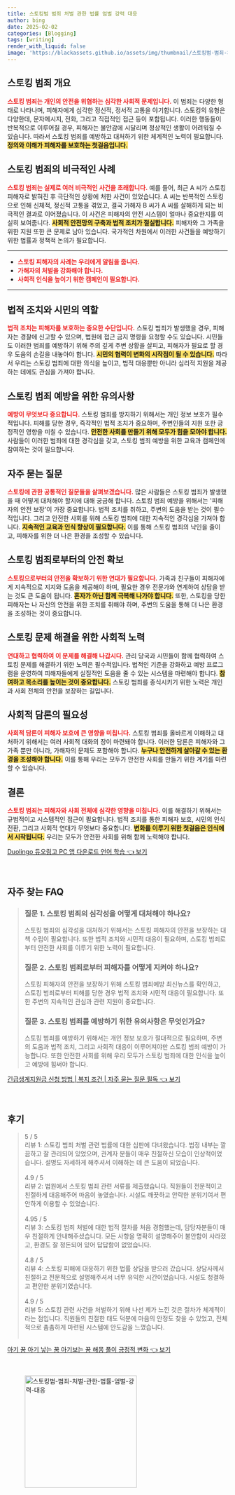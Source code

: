 ```yaml
---
title: 스토킹범 범죄 처벌 관한 법률 엄벌 강력 대응
author: bing
date: 2025-02-02
categories: [Blogging]
tags: [writing]
render_with_liquid: false
image: 'https://blackassets.github.io/assets/img/thumbnail/스토킹범-범죄-처벌-관한-법률-엄벌-강력-대응.webp'
---
```



<h2 id='스토킹 범죄 개요'>스토킹 범죄 개요</h2>

<p><b><span style="color: #ee2323;">스토킹 범죄는 개인의 안전을 위협하는 심각한 사회적 문제입니다.</span></b> 이 범죄는 다양한 형태로 나타나며, 피해자에게 심각한 정신적, 정서적 고통을 야기합니다. 스토킹의 유형은 다양한데, 문자메시지, 전화, 그리고 직접적인 접근 등이 포함됩니다. 이러한 행동들이 반복적으로 이루어질 경우, 피해자는 불안감에 시달리며 정상적인 생활이 어려워질 수 있습니다. 따라서 스토킹 범죄를 예방하고 대처하기 위한 체계적인 노력이 필요합니다. <b><span style="background-color: #ffe066;">정의와 이해가 피해자를 보호하는 첫걸음입니다.</span></b></p>

<h2 id='스토킹 범죄의 비극적인 사례'>스토킹 범죄의 비극적인 사례</h2>

<p><b><span style="color: #ee2323;">스토킹 범죄는 실제로 여러 비극적인 사건을 초래합니다.</span></b> 예를 들어, 최근 A 씨가 스토킹 피해자로 밝혀진 후 극단적인 상황에 처한 사건이 있었습니다. A 씨는 반복적인 스토킹으로 인해 신체적, 정신적 고통을 겪었고, 결국 가해자 B 씨가 A 씨를 살해하게 되는 비극적인 결과로 이어졌습니다. 이 사건은 피해자의 안전 시스템이 얼마나 중요한지를 여실히 보여줍니다. <b><span style="background-color: #ffe066;">사회적 안전망의 구축과 법적 조치가 절실합니다.</span></b> 피해자와 그 가족을 위한 지원 또한 큰 문제로 남아 있습니다. 국가적인 차원에서 이러한 사건들을 예방하기 위한 법률과 정책적 논의가 필요합니다.</p>

<hr />

<ul>
    <li><b><span style="color: #ee2323;">스토킹 피해자의 사례는 우리에게 알림을 줍니다.</span></b></li>
    <li><b><span style="color: #ee2323;">가해자의 처벌을 강화해야 합니다.</span></b></li>
    <li><b><span style="color: #ee2323;">사회적 인식을 높이기 위한 캠페인이 필요합니다.</span></b></li>
</ul>

<hr />

<h2 id='법적 조치와 시민의 역할'>법적 조치와 시민의 역할</h2>

<p><b><span style="color: #ee2323;">법적 조치는 피해자를 보호하는 중요한 수단입니다.</span></b> 스토킹 범죄가 발생했을 경우, 피해자는 경찰에 신고할 수 있으며, 법원에 접근 금지 명령을 요청할 수도 있습니다. 시민들도 이러한 범죄를 예방하기 위해 주의 깊게 주변 상황을 살피고, 피해자가 필요로 할 경우 도움의 손길을 내놓아야 합니다. <b><span style="background-color: #ffe066;">시민의 협력이 변화의 시작점이 될 수 있습니다.</span></b> 따라서 우리는 스토킹 범죄에 대한 의식을 높이고, 법적 대응뿐만 아니라 심리적 지원을 제공하는 데에도 관심을 가져야 합니다.</p>

<h2 id='스토킹 범죄 예방을 위한 유의사항'>스토킹 범죄 예방을 위한 유의사항</h2>

<p><b><span style="color: #ee2323;">예방이 무엇보다 중요합니다.</span></b> 스토킹 범죄를 방지하기 위해서는 개인 정보 보호가 필수적입니다. 피해를 당한 경우, 즉각적인 법적 조치가 중요하며, 주변인들의 지원 또한 긍정적인 영향을 미칠 수 있습니다. <b><span style="background-color: #ffe066;">안전한 사회를 만들기 위해 모두가 힘을 모아야 합니다.</span></b> 사람들이 이러한 범죄에 대한 경각심을 갖고, 스토킹 범죄 예방을 위한 교육과 캠페인에 참여하는 것이 필요합니다.</p>

<h2 id='자주 묻는 질문'>자주 묻는 질문</h2>

<p><b><span style="color: #ee2323;">스토킹에 관한 공통적인 질문들을 살펴보겠습니다.</span></b> 많은 사람들은 스토킹 범죄가 발생했을 때 어떻게 대처해야 할지에 대해 궁금해 합니다. 스토킹 범죄 예방을 위해서는 '피해자의 안전 보장'이 가장 중요합니다. 법적 조치를 취하고, 주변의 도움을 받는 것이 필수적입니다. 그리고 안전한 사회를 위해 스토킹 범죄에 대한 지속적인 경각심을 가져야 합니다. <b><span style="background-color: #ffe066;">지속적인 교육과 인식 향상이 필요합니다.</span></b> 이를 통해 스토킹 범죄의 낙인을 줄이고, 피해자를 위한 더 나은 환경을 조성할 수 있습니다.</p>

<h2 id='스토킹 범죄로부터의 안전 확보'>스토킹 범죄로부터의 안전 확보</h2>

<p><b><span style="color: #ee2323;">스토킹으로부터의 안전을 확보하기 위한 연대가 필요합니다.</span></b> 가족과 친구들이 피해자에게 지속적으로 지지와 도움을 제공해야 하며, 필요한 경우 전문가와 연계하여 상담을 받는 것도 큰 도움이 됩니다. <b><span style="background-color: #ffe066;">혼자가 아닌 함께 극복해 나가야 합니다.</span></b> 또한, 스토킹을 당한 피해자는 나 자신의 안전을 위한 조치를 취해야 하며, 주변의 도움을 통해 더 나은 환경을 조성하는 것이 중요합니다. </p>

<h2 id='스토킹 문제 해결을 위한 사회적 노력'>스토킹 문제 해결을 위한 사회적 노력</h2>

<p><b><span style="color: #ee2323;">연대하고 협력하여 이 문제를 해결해 나갑시다.</span></b> 관리 당국과 시민들이 함께 협력하여 스토킹 문제를 해결하기 위한 노력은 필수적입니다. 법적인 기준을 강화하고 예방 프로그램을 운영하여 피해자들에게 실질적인 도움을 줄 수 있는 시스템을 마련해야 합니다. <b><span style="background-color: #ffe066;">참여하고 목소리를 높이는 것이 중요합니다.</span></b> 스토킹 범죄를 종식시키기 위한 노력은 개인과 사회 전체의 안전을 보장하는 길입니다.</p>

<h2 id='사회적 담론의 필요성'>사회적 담론의 필요성</h2>

<p><b><span style="color: #ee2323;">사회적 담론이 피해자 보호에 큰 영향을 미칩니다.</span></b> 스토킹 범죄를 올바르게 이해하고 대처하기 위해서는 여러 사회적 대화의 장이 마련돼야 합니다. 이러한 담론은 피해자와 그 가족 뿐만 아니라, 가해자의 문제도 포함해야 합니다. <b><span style="background-color: #ffe066;">누구나 안전하게 살아갈 수 있는 환경을 조성해야 합니다.</span></b> 이를 통해 우리는 모두가 안전한 사회를 만들기 위한 계기를 마련할 수 있습니다.</p>

<h2 id='결론'>결론</h2>

<p><b><span style="color: #ee2323;">스토킹 범죄는 피해자와 사회 전체에 심각한 영향을 미칩니다.</span></b> 이를 해결하기 위해서는 규범적이고 시스템적인 접근이 필요합니다. 법적 조치를 통한 피해자 보호, 시민의 인식 전환, 그리고 사회적 연대가 무엇보다 중요합니다. <b><span style="background-color: #ffe066;">변화를 이루기 위한 첫걸음은 인식에서 시작됩니다.</span></b> 우리는 모두가 안전한 사회를 위해 함께 노력해야 합니다.</p>


<p><a class="click-button" title="Duolingo 듀오링고 PC 앱 다운로드 언어 학습" href="https://blackassets.github.io/posts/Duolingo-%EB%93%80%EC%98%A4%EB%A7%81%EA%B3%A0-PC-%EC%95%B1-%EB%8B%A4%EC%9A%B4%EB%A1%9C%EB%93%9C-%EC%96%B8%EC%96%B4-%ED%95%99%EC%8A%B5/" rel="dofollow">Duolingo 듀오링고 PC 앱 다운로드 언어 학습 👈 보기</a></p><br>
<h2 id='자주_찾는_FAQ'>자주 찾는 FAQ</h2>
<div itemscope="" itemtype="https://schema.org/FAQPage"> 
<blockquote> 
<div itemscope="" itemprop="mainEntity" itemtype="https://schema.org/Question"> 
<h3 itemprop="name">질문 1. 스토킹 범죄의 심각성을 어떻게 대처해야 하나요?</h3> 
<div itemscope="" itemprop="acceptedAnswer" itemtype="https://schema.org/Answer"> 
<span itemprop="text"> 
<p>스토킹 범죄의 심각성을 대처하기 위해서는 스토킹 피해자의 안전을 보장하는 대책 수립이 필요합니다. 또한 법적 조치와 시민적 대응이 필요하며, 스토킹 범죄로부터 안전한 사회를 이루기 위한 노력이 필요합니다.</p> 
</span> 
</div> 
</div> 

<div itemscope="" itemprop="mainEntity" itemtype="https://schema.org/Question"> 
<h3 itemprop="name">질문 2. 스토킹 범죄로부터 피해자를 어떻게 지켜야 하나요?</h3> 
<div itemscope="" itemprop="acceptedAnswer" itemtype="https://schema.org/Answer"> 
<span itemprop="text"> 
<p>스토킹 피해자의 안전을 보장하기 위해 스토킹 범죄예방 최신뉴스를 확인하고, 스토킹 범죄로부터 피해를 당한 경우 법적 조치와 시민적 대응이 필요합니다. 또한 주변의 지속적인 관심과 관련 지원이 중요합니다.</p> 
</span> 
</div> 
</div> 

<div itemscope="" itemprop="mainEntity" itemtype="https://schema.org/Question"> 
<h3 itemprop="name">질문 3. 스토킹 범죄를 예방하기 위한 유의사항은 무엇인가요?</h3> 
<div itemscope="" itemprop="acceptedAnswer" itemtype="https://schema.org/Answer"> 
<span itemprop="text"> 
<p>스토킹 범죄를 예방하기 위해서는 개인 정보 보호가 절대적으로 필요하며, 주변의 도움과 법적 조치, 그리고 사회적 대응이 이루어져야만 스토킹 범죄 예방이 가능합니다. 또한 안전한 사회를 위해 우리 모두가 스토킹 범죄에 대한 인식을 높이고 예방에 힘써야 합니다.</p> 
</span> 
</div> 
</div> 
</blockquote> 
</div>
<p><a class="click-button" title="긴급생계지원금 신청 방법 | 복지 조건 | 자주 묻는 질문 필독" href="https://blackassets.github.io/posts/%EA%B8%B4%EA%B8%89%EC%83%9D%EA%B3%84%EC%A7%80%EC%9B%90%EA%B8%88-%EC%8B%A0%EC%B2%AD-%EB%B0%A9%EB%B2%95-%EB%B3%B5%EC%A7%80-%EC%A1%B0%EA%B1%B4-%EC%9E%90%EC%A3%BC-%EB%AC%BB%EB%8A%94-%EC%A7%88%EB%AC%B8-%ED%95%84%EB%8F%85/" rel="dofollow">긴급생계지원금 신청 방법 | 복지 조건 | 자주 묻는 질문 필독 👈 보기</a></p><br>
<h2 id='후기'>후기</h2>
<div itemscope itemtype="https://schema.org/Product">
  <blockquote>
  <div itemprop="review" itemscope itemtype="https://schema.org/Review">
      <div itemprop="reviewRating" itemscope itemtype="https://schema.org/Rating"> <span itemprop="ratingValue">5</span> / <span itemprop="bestRating">5</span> </div>
      <span itemprop="reviewBody">리뷰 1: 스토킹 범죄 처벌 관련 법률에 대한 심판에 다녀왔습니다. 법정 내부는 깔끔하고 잘 관리되어 있었으며, 관계자 분들이 매우 친절하신 모습이 인상적이었습니다. 설명도 자세하게 해주셔서 이해하는 데 큰 도움이 되었습니다.</span>
  </div>
  <br>
  <div itemprop="review" itemscope itemtype="https://schema.org/Review">
      <div itemprop="reviewRating" itemscope itemtype="https://schema.org/Rating"> <span itemprop="ratingValue">4.9</span> / <span itemprop="bestRating">5</span> </div>
      <span itemprop="reviewBody">리뷰 2: 법원에서 스토킹 범죄 관련 서류를 제출했습니다. 직원들이 전문적이고 친절하게 대응해주어 마음이 놓였습니다. 시설도 깨끗하고 안락한 분위기여서 편안하게 이용할 수 있었습니다.</span>
  </div>
  <br>
  <div itemprop="review" itemscope itemtype="https://schema.org/Review">
      <div itemprop="reviewRating" itemscope itemtype="https://schema.org/Rating"> <span itemprop="ratingValue">4.95</span> / <span itemprop="bestRating">5</span> </div>
      <span itemprop="reviewBody">리뷰 3: 스토킹 범죄 처벌에 대한 법적 절차를 처음 경험했는데, 담당자분들이 매우 친절하게 안내해주셨습니다. 모든 사항을 명확히 설명해주어 불안함이 사라졌고, 환경도 잘 정돈되어 있어 답답함이 없었습니다.</span>
  </div>
  <br>
  <div itemprop="review" itemscope itemtype="https://schema.org/Review">
      <div itemprop="reviewRating" itemscope itemtype="https://schema.org/Rating"> <span itemprop="ratingValue">4.8</span> / <span itemprop="bestRating">5</span> </div>
      <span itemprop="reviewBody">리뷰 4: 스토킹 피해에 대응하기 위한 법률 상담을 받으러 갔습니다. 상담사께서 친절하고 전문적으로 설명해주셔서 너무 유익한 시간이었습니다. 시설도 청결하고 편안한 분위기였습니다.</span>
  </div>
  <br>
  <div itemprop="review" itemscope itemtype="https://schema.org/Review">
      <div itemprop="reviewRating" itemscope itemtype="https://schema.org/Rating"> <span itemprop="ratingValue">4.9</span> / <span itemprop="bestRating">5</span> </div>
      <span itemprop="reviewBody">리뷰 5: 스토킹 관련 사건을 처벌하기 위해 나선 제가 느낀 것은 절차가 체계적이라는 점입니다. 직원들의 친절한 태도 덕분에 마음의 안정도 찾을 수 있었고, 전체적으로 촘촘하게 마련된 시스템에 안도감을 느꼈습니다.</span>
  </div>
  <br>
  </blockquote>
</div>
<p><a class="click-button" title="아기 꿈 아기 낳는 꿈 아기보는 꿈 해몽 풀이 긍정적 변화" href="https://blackassets.github.io/posts/%EC%95%84%EA%B8%B0-%EA%BF%88-%EC%95%84%EA%B8%B0-%EB%82%B3%EB%8A%94-%EA%BF%88-%EC%95%84%EA%B8%B0%EB%B3%B4%EB%8A%94-%EA%BF%88-%ED%95%B4%EB%AA%BD-%ED%92%80%EC%9D%B4-%EA%B8%8D%EC%A0%95%EC%A0%81-%EB%B3%80%ED%99%94/" rel="dofollow">아기 꿈 아기 낳는 꿈 아기보는 꿈 해몽 풀이 긍정적 변화 👈 보기</a></p><br>
<figure class="image"><img src="https://blackassets.github.io/assets/img/thumbnail/스토킹범-범죄-처벌-관한-법률-엄벌-강력-대응.webp" alt="스토킹범-범죄-처벌-관한-법률-엄벌-강력-대응" width="256" height="256"></figure>